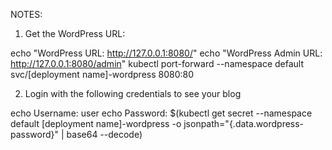 NOTES:
1. Get the WordPress URL:

  echo "WordPress URL: http://127.0.0.1:8080/"
  echo "WordPress Admin URL: http://127.0.0.1:8080/admin"
  kubectl port-forward --namespace default svc/[deployment name]-wordpress 8080:80

2. Login with the following credentials to see your blog

  echo Username: user
  echo Password: $(kubectl get secret --namespace default [deployment name]-wordpress -o jsonpath="{.data.wordpress-password}" | base64 --decode)

